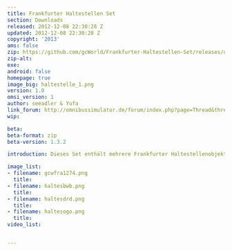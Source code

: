 ```yaml
---
title: Frankfurter Haltestellen Set
section: Downloads
released: 2012-12-08 22:30:28 Z
updated: 2012-12-08 22:30:28 Z
copyright: '2013'
ams: false
zip: https://github.com/gcWorld/Frankfurter-Haltestellen-Set/releases/download/v1.0/frankfurter-haltestellen-set_1.0.zip
zip-alt:
exe:
android: false
homepage: true
image_big: haltestelle_1.png
version: 1.0
omsi_version: 1
author: seeadler & Yufa
link_forum: http://omnibussimulator.de/forum/index.php?page=Thread&threadID=3189
wip:

beta:
beta-format: zip
beta-version: 1.3.2

introduction: Dieses Set enthält mehrere Frankfurter Haltestellenobjekte. Hierzu zählen ein Wartehaus, zwei verschiedene Haltestellenschilder, Mülleimer, Fahrplanhalter und ein Fahrkartenautomat.

image_list:
- filename: gcwfra1274.png
  title:
- filename: haltesbwb.png
  title:
- filename: haltesdrd.png
  title:
- filename: haltesogo.png
  title:
video_list:


---
```

